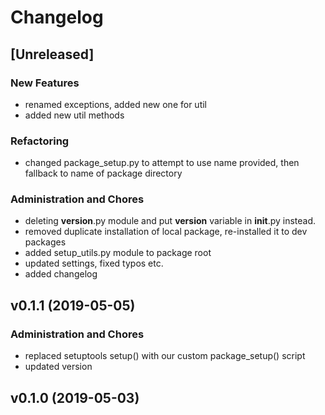 # Changelog


## [Unreleased]

### New Features
- renamed exceptions, added new one for util
- added new util methods



### Refactoring
- changed package_setup.py to attempt to use name provided, then fallback to name of package directory




### Administration and Chores
- deleting __version__.py module and put __version__ variable in __init__.py instead.
- removed duplicate installation of local package, re-installed it to dev packages
- added setup_utils.py module to package root
- updated settings, fixed typos etc.
- added changelog




## v0.1.1 (2019-05-05)






### Administration and Chores
- replaced setuptools setup() with our custom package_setup() script
- updated version




## v0.1.0 (2019-05-03)









